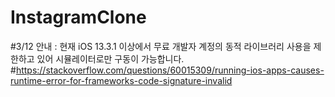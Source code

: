 # InstagramClone
#3/12 안내 : 현재 iOS 13.3.1 이상에서 무료 개발자 계정의 동적 라이브러리 사용을 제한하고 있어 시뮬레이터로만 구동이 가능합니다.
#https://stackoverflow.com/questions/60015309/running-ios-apps-causes-runtime-error-for-frameworks-code-signature-invalid
